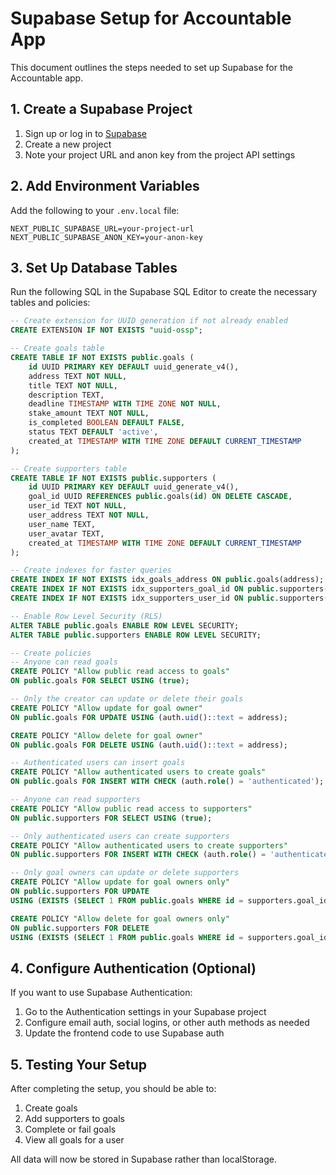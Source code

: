 # Supabase Setup for Accountable App

This document outlines the steps needed to set up Supabase for the Accountable app.

## 1. Create a Supabase Project

1. Sign up or log in to [Supabase](https://supabase.com)
2. Create a new project
3. Note your project URL and anon key from the project API settings

## 2. Add Environment Variables

Add the following to your `.env.local` file:

```
NEXT_PUBLIC_SUPABASE_URL=your-project-url
NEXT_PUBLIC_SUPABASE_ANON_KEY=your-anon-key
```

## 3. Set Up Database Tables

Run the following SQL in the Supabase SQL Editor to create the necessary tables and policies:

```sql
-- Create extension for UUID generation if not already enabled
CREATE EXTENSION IF NOT EXISTS "uuid-ossp";

-- Create goals table
CREATE TABLE IF NOT EXISTS public.goals (
    id UUID PRIMARY KEY DEFAULT uuid_generate_v4(),
    address TEXT NOT NULL,
    title TEXT NOT NULL,
    description TEXT,
    deadline TIMESTAMP WITH TIME ZONE NOT NULL,
    stake_amount TEXT NOT NULL,
    is_completed BOOLEAN DEFAULT FALSE,
    status TEXT DEFAULT 'active',
    created_at TIMESTAMP WITH TIME ZONE DEFAULT CURRENT_TIMESTAMP
);

-- Create supporters table
CREATE TABLE IF NOT EXISTS public.supporters (
    id UUID PRIMARY KEY DEFAULT uuid_generate_v4(),
    goal_id UUID REFERENCES public.goals(id) ON DELETE CASCADE,
    user_id TEXT NOT NULL,
    user_address TEXT NOT NULL,
    user_name TEXT,
    user_avatar TEXT,
    created_at TIMESTAMP WITH TIME ZONE DEFAULT CURRENT_TIMESTAMP
);

-- Create indexes for faster queries
CREATE INDEX IF NOT EXISTS idx_goals_address ON public.goals(address);
CREATE INDEX IF NOT EXISTS idx_supporters_goal_id ON public.supporters(goal_id);
CREATE INDEX IF NOT EXISTS idx_supporters_user_id ON public.supporters(user_id);

-- Enable Row Level Security (RLS)
ALTER TABLE public.goals ENABLE ROW LEVEL SECURITY;
ALTER TABLE public.supporters ENABLE ROW LEVEL SECURITY;

-- Create policies
-- Anyone can read goals
CREATE POLICY "Allow public read access to goals" 
ON public.goals FOR SELECT USING (true);

-- Only the creator can update or delete their goals
CREATE POLICY "Allow update for goal owner" 
ON public.goals FOR UPDATE USING (auth.uid()::text = address);

CREATE POLICY "Allow delete for goal owner" 
ON public.goals FOR DELETE USING (auth.uid()::text = address);

-- Authenticated users can insert goals
CREATE POLICY "Allow authenticated users to create goals" 
ON public.goals FOR INSERT WITH CHECK (auth.role() = 'authenticated');

-- Anyone can read supporters
CREATE POLICY "Allow public read access to supporters" 
ON public.supporters FOR SELECT USING (true);

-- Only authenticated users can create supporters
CREATE POLICY "Allow authenticated users to create supporters" 
ON public.supporters FOR INSERT WITH CHECK (auth.role() = 'authenticated');

-- Only goal owners can update or delete supporters
CREATE POLICY "Allow update for goal owners only" 
ON public.supporters FOR UPDATE 
USING (EXISTS (SELECT 1 FROM public.goals WHERE id = supporters.goal_id AND address = auth.uid()::text));

CREATE POLICY "Allow delete for goal owners only" 
ON public.supporters FOR DELETE 
USING (EXISTS (SELECT 1 FROM public.goals WHERE id = supporters.goal_id AND address = auth.uid()::text));
```

## 4. Configure Authentication (Optional)

If you want to use Supabase Authentication:

1. Go to the Authentication settings in your Supabase project
2. Configure email auth, social logins, or other auth methods as needed
3. Update the frontend code to use Supabase auth

## 5. Testing Your Setup

After completing the setup, you should be able to:

1. Create goals
2. Add supporters to goals
3. Complete or fail goals
4. View all goals for a user

All data will now be stored in Supabase rather than localStorage. 